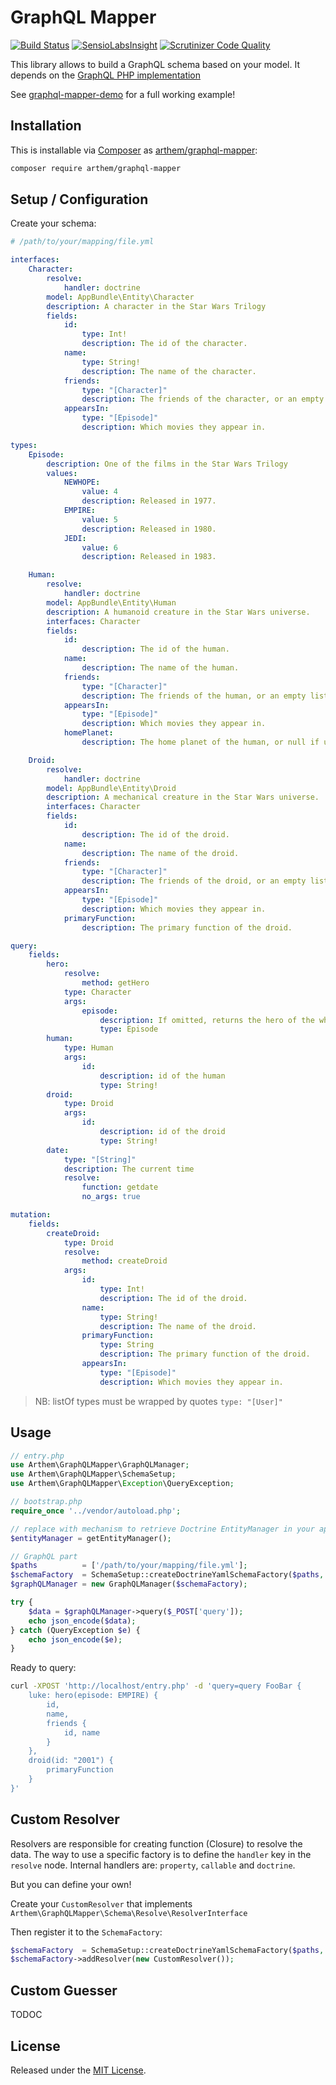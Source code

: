 # GraphQL Mapper

[![Build Status](https://travis-ci.org/4rthem/graphql-mapper.svg?branch=master)](https://travis-ci.org/4rthem/graphql-mapper)
[![SensioLabsInsight](https://insight.sensiolabs.com/projects/18bf298d-a139-4185-afdb-9226dfd2dc8c/mini.png)](https://insight.sensiolabs.com/projects/18bf298d-a139-4185-afdb-9226dfd2dc8c)
[![Scrutinizer Code Quality](https://scrutinizer-ci.com/g/4rthem/graphql-mapper/badges/quality-score.png?b=master)](https://scrutinizer-ci.com/g/4rthem/graphql-mapper/?branch=master)

This library allows to build a GraphQL schema based on your model.
It depends on the [GraphQL PHP implementation](https://github.com/webonyx/graphql-php)

See [graphql-mapper-demo](https://github.com/4rthem/graphql-mapper-demo) for a full working example!

## Installation

This is installable via [Composer](https://getcomposer.org/) as [arthem/graphql-mapper](https://packagist.org/packages/arthem/graphql-mapper):

```bash
composer require arthem/graphql-mapper
```

## Setup / Configuration

Create your schema:

```yaml
# /path/to/your/mapping/file.yml

interfaces:
    Character:
        resolve:
            handler: doctrine
        model: AppBundle\Entity\Character
        description: A character in the Star Wars Trilogy
        fields:
            id:
                type: Int!
                description: The id of the character.
            name:
                type: String!
                description: The name of the character.
            friends:
                type: "[Character]"
                description: The friends of the character, or an empty list if they have none.
            appearsIn:
                type: "[Episode]"
                description: Which movies they appear in.

types:
    Episode:
        description: One of the films in the Star Wars Trilogy
        values:
            NEWHOPE:
                value: 4
                description: Released in 1977.
            EMPIRE:
                value: 5
                description: Released in 1980.
            JEDI:
                value: 6
                description: Released in 1983.

    Human:
        resolve:
            handler: doctrine
        model: AppBundle\Entity\Human
        description: A humanoid creature in the Star Wars universe.
        interfaces: Character
        fields:
            id:
                description: The id of the human.
            name:
                description: The name of the human.
            friends:
                type: "[Character]"
                description: The friends of the human, or an empty list if they have none.
            appearsIn:
                type: "[Episode]"
                description: Which movies they appear in.
            homePlanet:
                description: The home planet of the human, or null if unknown.

    Droid:
        resolve:
            handler: doctrine
        model: AppBundle\Entity\Droid
        description: A mechanical creature in the Star Wars universe.
        interfaces: Character
        fields:
            id:
                description: The id of the droid.
            name:
                description: The name of the droid.
            friends:
                type: "[Character]"
                description: The friends of the droid, or an empty list if they have none.
            appearsIn:
                type: "[Episode]"
                description: Which movies they appear in.
            primaryFunction:
                description: The primary function of the droid.

query:
    fields:
        hero:
            resolve:
                method: getHero
            type: Character
            args:
                episode:
                    description: If omitted, returns the hero of the whole saga. If provided, returns the hero of that particular episode.
                    type: Episode
        human:
            type: Human
            args:
                id:
                    description: id of the human
                    type: String!
        droid:
            type: Droid
            args:
                id:
                    description: id of the droid
                    type: String!
        date:
            type: "[String]"
            description: The current time
            resolve:
                function: getdate
                no_args: true

mutation:
    fields:
        createDroid:
            type: Droid
            resolve:
                method: createDroid
            args:
                id:
                    type: Int!
                    description: The id of the droid.
                name:
                    type: String!
                    description: The name of the droid.
                primaryFunction:
                    type: String
                    description: The primary function of the droid.
                appearsIn:
                    type: "[Episode]"
                    description: Which movies they appear in.

```

> NB: listOf types must be wrapped by quotes `type: "[User]"`

## Usage

```php
// entry.php
use Arthem\GraphQLMapper\GraphQLManager;
use Arthem\GraphQLMapper\SchemaSetup;
use Arthem\GraphQLMapper\Exception\QueryException;

// bootstrap.php
require_once '../vendor/autoload.php';

// replace with mechanism to retrieve Doctrine EntityManager in your app
$entityManager = getEntityManager();

// GraphQL part
$paths          = ['/path/to/your/mapping/file.yml'];
$schemaFactory  = SchemaSetup::createDoctrineYamlSchemaFactory($paths, $entityManager);
$graphQLManager = new GraphQLManager($schemaFactory);

try {
    $data = $graphQLManager->query($_POST['query']);
    echo json_encode($data);
} catch (QueryException $e) {
    echo json_encode($e);
}
```

Ready to query:

```bash
curl -XPOST 'http://localhost/entry.php' -d 'query=query FooBar {
    luke: hero(episode: EMPIRE) {
        id,
        name,
        friends {
            id, name
        }
    },
    droid(id: "2001") {
        primaryFunction
    }
}'
```

## Custom Resolver

Resolvers are responsible for creating function (Closure) to resolve the data.
The way to use a specific factory is to define the `handler` key in the `resolve` node.
Internal handlers are: `property`, `callable` and `doctrine`.

But you can define your own!

Create your `CustomResolver` that implements `Arthem\GraphQLMapper\Schema\Resolve\ResolverInterface`

Then register it to the `SchemaFactory`:

```php
$schemaFactory  = SchemaSetup::createDoctrineYamlSchemaFactory($paths, $entityManager);
$schemaFactory->addResolver(new CustomResolver());
```

## Custom Guesser

TODOC

## License

Released under the [MIT License](LICENSE).
